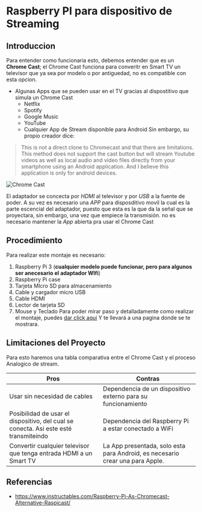 # Raspberry PI para dispositivo de Streaming

## Introduccion

Para entender como funcionaria esto, debemos entender que es un **Chrome Cast**; el Chrome Cast funciona para converitr en Smart TV un televisor que ya sea por modelo o por antiguedad, no es compatible con esta opcion. 
* Algunas Apps que se pueden usar en el TV gracias al dispostitivo que simula un Chrome Cast
  *  Netflix 
  *  Spotify
  *  Google Music
  *  YouTube
  *  Cualquier  App de Stream disponible para Android
 Sin embargo, su propio creador dice:
 > This is not a direct clone to Chromecast and that there are limitations. This method does not support the cast button but will stream Youtube videos as well as local audio and video files directly from your smartphone using an Android application. And I believe this application is only for android devices. 
   
      
 ![Chrome Cast](https://www.alkosto.com/medias/193575001371-001-750Wx750H?context=bWFzdGVyfGltYWdlc3wxMTExODl8aW1hZ2UvanBlZ3xpbWFnZXMvaDU3L2g2NS85NTQ0MzE3NzMwODQ2LmpwZ3w2YWJhZjAyNjFkYTBlOTk4YjcyN2U2ZGFlOTlhODJmZGJkNGY1ZWM2ZmI3YjAzMTRkZmU5YmY0MWRlNzQ2YzZm)

El adaptador se concecta por _HDMI_ al televisor y por _USB_ a la fuente de poder. A su vez es necesario una _APP_ para disposditivo movil la cual es la parte escencial del adaptador, puesto que esta es la que da la señal que se proyectara, sin embargo, una vez que empiece la transmisión. no es necesario mantener la _App_ abierta pra usar el Chrome Cast

## Procedimiento
Para realizar este montaje es necesario: 
1. Raspberry Pi 3 (**cualquier modelo puede funcionar, pero para algunos ser anecesario el adaptador WIfi**)
2. Raspberry Pi case
3. Tarjeta MIcro SD para almacenamiento
4. Cable y cargador micro USB
5. Cable HDMI
6. Lector de tarjeta SD
7. Mouse y Teclado
Para poder mirar paso y detalladamente como realizar el montaje, puedes [dar click aqui](https://www.instructables.com/Raspberry-Pi-As-Chromecast-Alternative-Raspicast/) Y te llevará a una pagina donde se te mostrara. 

## Limitaciones del Proyecto

Para esto haremos una tabla comparativa entre el Chrome Cast y el proceso Analogico de stream.

Pros         |       Contras
--------------- | ----------------
Usar sin necesidad de cables | Dependencia de un dispositivo externo para su funcionamiento
Posibilidad de usar el dispositivo, del cual se conecta. Asi este esté transmiteindo | Dependencia del Raspberry Pi a estar conectado a WiFi
Convertir cualquier televisor que tenga entrada HDMI a un Smart TV | La App presentada, solo esta para Android, es necesario crear una para Apple.

## Referencias

 * https://www.instructables.com/Raspberry-Pi-As-Chromecast-Alternative-Raspicast/
  
  
